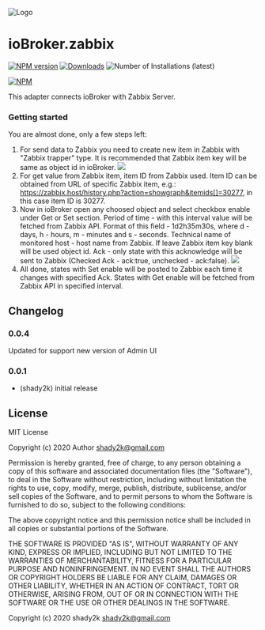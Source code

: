 ![Logo](admin/zabbix.png)
# ioBroker.zabbix

[![NPM version](http://img.shields.io/npm/v/iobroker.zabbix.svg)](https://www.npmjs.com/package/iobroker.zabbix)
[![Downloads](https://img.shields.io/npm/dm/iobroker.zabbix.svg)](https://www.npmjs.com/package/iobroker.zabbix)
![Number of Installations (latest)](http://iobroker.live/badges/zabbix-installed.svg)

[![NPM](https://nodei.co/npm/iobroker.zabbix.png?downloads=true)](https://nodei.co/npm/iobroker.zabbix/)

This adapter connects ioBroker with Zabbix Server.

### Getting started

You are almost done, only a few steps left:
1. For send data to Zabbix you need to create new item in Zabbix with "Zabbix trapper" type. It is recommended that Zabbix item key will be same as object id in ioBroker.
![](2020-01-14-16-21-38.png)
2. For get value from Zabbix item, item ID from Zabbix used. Item ID can be obtained from URL of specific Zabbix item, e.g.: https://zabbix.host/history.php?action=showgraph&itemids[]=30277, in this case item ID is 30277.
3. Now in ioBroker open any choosed object and select checkbox enable under Get or Set section. 
Period of time - with this interval value will be fetched from Zabbix API. Format of this field - 1d2h35m30s, where d - days, h - hours, m - minutes and s - seconds.
Technical name of monitored host - host name from Zabbix. If leave Zabbix item key blank will be used object id. 
Ack - only state with this acknowledge will be sent to Zabbix (Checked Ack - ack:true, unchecked - ack:false).
![](2020-01-14-16-51-03.png)
4. All done, states with Set enable will be posted to Zabbix each time it changes with specified Ack. States with Get enable will be fetched from Zabbix API in specified interval.

## Changelog

### 0.0.4
Updated for support new version of Admin UI
### 0.0.1
* (shady2k) initial release

## License
MIT License

Copyright (c) 2020 Author <shady2k@gmail.com>

Permission is hereby granted, free of charge, to any person obtaining a copy
of this software and associated documentation files (the "Software"), to deal
in the Software without restriction, including without limitation the rights
to use, copy, modify, merge, publish, distribute, sublicense, and/or sell
copies of the Software, and to permit persons to whom the Software is
furnished to do so, subject to the following conditions:

The above copyright notice and this permission notice shall be included in all
copies or substantial portions of the Software.

THE SOFTWARE IS PROVIDED "AS IS", WITHOUT WARRANTY OF ANY KIND, EXPRESS OR
IMPLIED, INCLUDING BUT NOT LIMITED TO THE WARRANTIES OF MERCHANTABILITY,
FITNESS FOR A PARTICULAR PURPOSE AND NONINFRINGEMENT. IN NO EVENT SHALL THE
AUTHORS OR COPYRIGHT HOLDERS BE LIABLE FOR ANY CLAIM, DAMAGES OR OTHER
LIABILITY, WHETHER IN AN ACTION OF CONTRACT, TORT OR OTHERWISE, ARISING FROM,
OUT OF OR IN CONNECTION WITH THE SOFTWARE OR THE USE OR OTHER DEALINGS IN THE
SOFTWARE.

Copyright (c) 2020 shady2k shady2k@gmail.com
